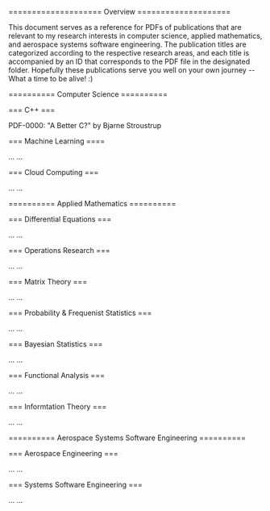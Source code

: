 ==================== Overview ====================

This document serves as a reference for PDFs of publications that are relevant to my research interests in computer science, applied mathematics, and aerospace systems software engineering. The publication titles are categorized according to the respective research areas, and each title is accompanied by an ID that corresponds to the PDF file in the designated folder. Hopefully these publications serve you well on your own journey -- What a time to be alive! :)

========== Computer Science ==========

=== C++ ===

PDF-0000:  "A Better C?" by Bjarne Stroustrup

=== Machine Learning ====

... ...

=== Cloud Computing ===

... ...

========== Applied Mathematics ==========

=== Differential Equations ===

... ...

=== Operations Research ===

... ...

=== Matrix Theory ===

... ...

=== Probability & Frequenist Statistics ===

... ...

=== Bayesian Statistics ===

... ...

=== Functional Analysis ===

... ...

=== Informtation Theory ===

... ...

========== Aerospace Systems Software Engineering ==========

=== Aerospace Engineering ===

... ...

=== Systems Software Engineering ===

... ...
